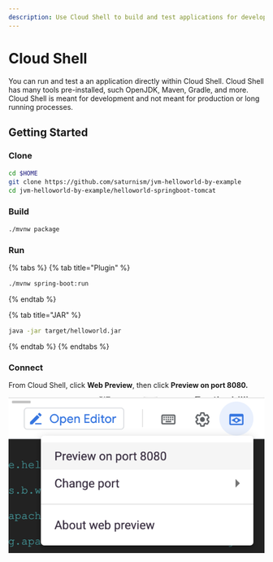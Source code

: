 ```yaml
---
description: Use Cloud Shell to build and test applications for development purpose.
---
```


# Cloud Shell

You can run and test a an application directly within Cloud Shell. Cloud Shell has many tools pre-installed, such OpenJDK, Maven, Gradle, and more. Cloud Shell is meant for development and not meant for production or long running processes.

## Getting Started

### Clone

```bash
cd $HOME
git clone https://github.com/saturnism/jvm-helloworld-by-example
cd jvm-helloworld-by-example/helloworld-springboot-tomcat
```

### Build

```bash
./mvnw package
```

### Run

{% tabs %}
{% tab title="Plugin" %}
```bash
./mvnw spring-boot:run
```
{% endtab %}

{% tab title="JAR" %}
```bash
java -jar target/helloworld.jar
```
{% endtab %}
{% endtabs %}

### Connect

From Cloud Shell, click **Web Preview**, then click **Preview on port 8080.**

![Web Preview](../../.gitbook/assets/image%20%2837%29.png)

